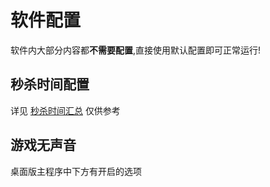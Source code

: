 # 软件配置

软件内大部分内容都**不需要配置**,直接使用默认配置即可正常运行!

## 秒杀时间配置

详见 [秒杀时间汇总](https://miaosha.sumk.top) 仅供参考

## 游戏无声音

桌面版主程序中下方有开启的选项